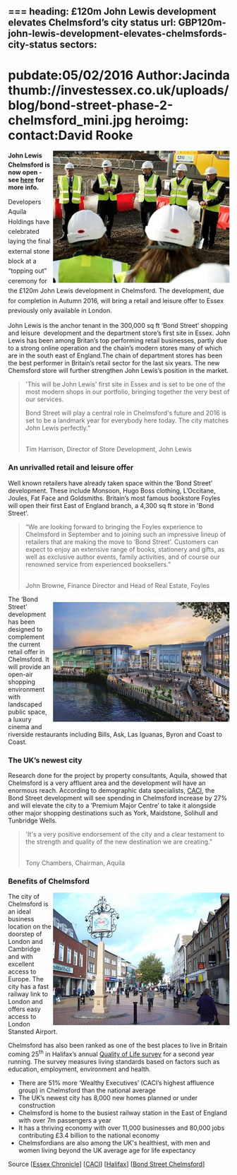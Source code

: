 ===
heading: £120m John Lewis development elevates Chelmsford’s city status
url: GBP120m-john-lewis-development-elevates-chelmsfords-city-status
sectors:
  -  
pubdate:05/02/2016
Author:Jacinda
thumb://investessex.co.uk/uploads/blog/bond-street-phase-2-chelmsford_mini.jpg
heroimg:
contact:David Rooke
===
<p><span style='line-height: 1.6;'><img alt='John Lewis Chelmsford topping out ceremony' src='../uploads/blog/Topping_out_400.jpg' style='width: 400px; height: 299px; margin-left: 2px; margin-right: 2px; float: right;'/></span><strong>John Lewis Chelmsford is now open - see <a href='john-lewis-opens-first-essex-store#.V_IrzogrLIU'>here</a> for more info.</strong></p><p><span style='line-height: 1.6;'>Developers Aquila Holdings have celebrated laying the final external stone block at a “topping out” ceremony for the £120m John Lewis development in Chelmsford. The development, due for completion in Autumn 2016, will bring a retail and leisure offer to Essex previously only available in London.</span></p><p>John Lewis is the anchor tenant in the 300,000 sq ft ‘Bond Street’ shopping and leisure  development and the department store’s first site in Essex. John Lewis has been among Britan’s top performing retail businesses, partly due to a strong online operation and the chain’s modern stores many of which are in the south east of England.The chain of department stores has been the best performer in Britain’s retail sector for the last six years. The new Chemsford store will further strengthen John Lewis’s position in the market.</p><blockquote><p>'This will be John Lewis' first site in Essex and is set to be one of the most modern shops in our portfolio, bringing together the very best of our services.</p><p>Bond Street will play a central role in Chelmsford's future and 2016 is set to be a landmark year for everybody here today. The city matches John Lewis perfectly.”</p><p><br/>Tim Harrison, Director of Store Development, John Lewis</p></blockquote><h3>An unrivalled retail and leisure offer</h3><p>Well known retailers have already taken space within the ‘Bond Street’ development. These include Monsoon, Hugo Boss clothing, L’Occitane, Joules, Fat Face and Goldsmiths. Britain’s most famous bookstore Foyles will open their first East of England branch, a 4,300 sq ft store in 'Bond Street'.</p><blockquote><p>“We are looking forward to bringing the Foyles experience to Chelmsford in September and to joining such an impressive lineup of retailers that are making the move to ‘Bond Street’. Customers can expect to enjoy an extensive range of books, stationery and gifts, as well as exclusive author events, family activities, and of course our renowned service from experienced booksellers.”</p><p><br/>John Browne, Finance Director and Head of Real Estate, Foyles</p></blockquote><p><img alt='Bond Street development Chelmsford' src='../uploads/blog/4150497_400.jpg' style='width: 400px; height: 300px; margin-left: 2px; margin-right: 2px; float: right;'/>The ‘Bond Street’ development has been designed to complement the current retail offer in Chelmsford. It will provide an open-air shopping environment with landscaped public space, a luxury cinema and riverside restaurants including Bills, Ask, Las Iguanas, Byron and Coast to Coast.</p><h3>The UK’s newest city</h3><p>Research done for the project by property consultants, Aquila, showed that Chelmsford is a very affluent area and the development will have an enormous reach. According to demographic data specialists, <a href='http://www.caci.co.uk/integrated-marketing/consumer-data'>CACI</a>, the Bond Street development will see spending in Chelmsford increase by 27% and will elevate the city to a ‘Premium Major Centre’ to take it alongside other major shopping destinations such as York, Maidstone, Solihull and Tunbridge Wells.</p><blockquote><p>'It's a very positive endorsement of the city and a clear testament to the strength and quality of the new destination we are creating.”</p><p><br/>Tony Chambers, Chairman, Aquila</p></blockquote><h3>Benefits of Chelmsford</h3><p><img alt='Chelmsford High Street' src='../uploads/blog/Chelmsford_1_Cropped.jpg' style='line-height: 20.8px; width: 400px; height: 300px; margin-left: 2px; margin-right: 2px; float: right;'/></p><p>The city of Chelmsford is an ideal business location on the doorstep of London and Cambridge and with excellent access to Europe. The city has a fast railway link to London and offers easy access to London Stansted Airport.</p><p>Chelmsford has also been ranked as one of the best places to live in Britain coming 25<sup>th</sup> in Halifax’s annual <a href='http://www.lloydsbankinggroup.com/globalassets/documents/media/press-releases/halifax/2015/quality-of-life-2015-final.pdf'>Quality of Life survey</a> for a second year running. The survey measures living standards based on factors such as education, employment, environment and health.</p><ul><li>There are 51% more ‘Wealthy Executives’ (CACI’s highest affluence group) in Chelmsford than the national average</li><li>The UK’s newest city has 8,000 new homes planned or under construction</li><li>Chelmsford is home to the busiest railway station in the East of England with over 7m passengers a year</li><li>It has a thriving economy with over 11,000 businesses and 80,000 jobs contributing £3.4 billion to the national economy</li><li>Chelmsfordians are also among the UK's healthiest, with men and women living beyond the UK average age for life expectancy</li></ul><p>Source [<a href='http://www.essexchronicle.co.uk/John-Lewis/story-28625163-detail/story.html#ixzz3ycjhenMY'>Essex Chronicle</a>] [<a href='http://www.caci.co.uk/integrated-marketing/consumer-data'>CACI</a>] [<a href='http://www.lloydsbankinggroup.com/globalassets/documents/media/press-releases/halifax/2015/quality-of-life-2015-final.pdf'>Halifax</a>] [<a href='http://www.bondstreetchelmsford.co.uk/info.html'>Bond Street Chelmsford</a>]</p>